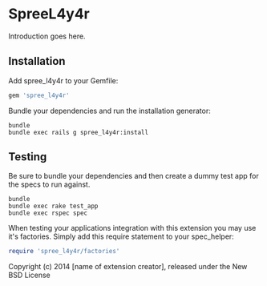 SpreeL4y4r
==========

Introduction goes here.

Installation
------------

Add spree_l4y4r to your Gemfile:

```ruby
gem 'spree_l4y4r'
```

Bundle your dependencies and run the installation generator:

```shell
bundle
bundle exec rails g spree_l4y4r:install
```

Testing
-------

Be sure to bundle your dependencies and then create a dummy test app for the specs to run against.

```shell
bundle
bundle exec rake test_app
bundle exec rspec spec
```

When testing your applications integration with this extension you may use it's factories.
Simply add this require statement to your spec_helper:

```ruby
require 'spree_l4y4r/factories'
```

Copyright (c) 2014 [name of extension creator], released under the New BSD License
